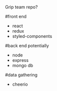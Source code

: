 Grip team repo?

#front end 
- react
- redux
- styled-components

#back end potentially
- node 
- express
- mongo db 

#data gathering
- cheerio